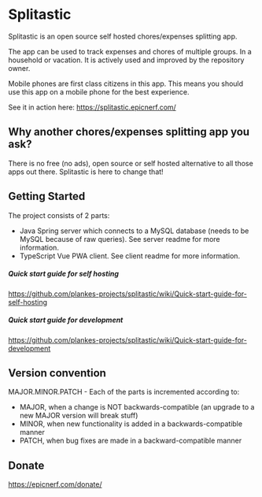# Splitastic

Splitastic is an open source self hosted chores/expenses splitting app.

The app can be used to track expenses and chores of multiple groups. In a household or vacation. It is actively used and improved by the repository owner.

Mobile phones are first class citizens in this app. This means you should use this app on a mobile phone for the best experience.

See it in action here: https://splitastic.epicnerf.com/

## Why another chores/expenses splitting app you ask?
There is no free (no ads), open source or self hosted alternative to all those apps out there.
Splitastic is here to change that!

## Getting Started
The project consists of 2 parts:
* Java Spring server which connects to a MySQL database (needs to be MySQL because of raw queries). See server readme for more information.
* TypeScript Vue PWA client. See client readme for more information.

##### Quick start guide for self hosting
https://github.com/plankes-projects/splitastic/wiki/Quick-start-guide-for-self-hosting

##### Quick start guide for development
https://github.com/plankes-projects/splitastic/wiki/Quick-start-guide-for-development

## Version convention
MAJOR.MINOR.PATCH - Each of the parts is incremented according to:

* MAJOR, when a change is NOT backwards-compatible (an upgrade to a new MAJOR version will break stuff)
* MINOR, when new functionality is added in a backwards-compatible manner
* PATCH, when bug fixes are made in a backward-compatible manner
 
## Donate
https://epicnerf.com/donate/
